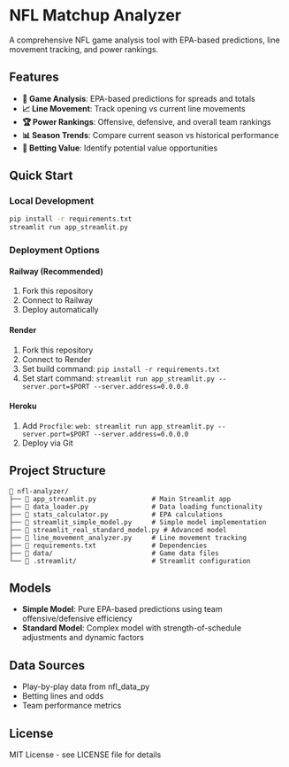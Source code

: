 # NFL Matchup Analyzer

A comprehensive NFL game analysis tool with EPA-based predictions, line movement tracking, and power rankings.

## Features

- **🏈 Game Analysis**: EPA-based predictions for spreads and totals
- **📈 Line Movement**: Track opening vs current line movements
- **🏆 Power Rankings**: Offensive, defensive, and overall team rankings
- **📊 Season Trends**: Compare current season vs historical performance
- **🎯 Betting Value**: Identify potential value opportunities

## Quick Start

### Local Development
```bash
pip install -r requirements.txt
streamlit run app_streamlit.py
```

### Deployment Options

#### Railway (Recommended)
1. Fork this repository
2. Connect to Railway
3. Deploy automatically

#### Render
1. Fork this repository  
2. Connect to Render
3. Set build command: `pip install -r requirements.txt`
4. Set start command: `streamlit run app_streamlit.py --server.port=$PORT --server.address=0.0.0.0`

#### Heroku
1. Add `Procfile`: `web: streamlit run app_streamlit.py --server.port=$PORT --server.address=0.0.0.0`
2. Deploy via Git

## Project Structure

```
📁 nfl-analyzer/
├── 📄 app_streamlit.py              # Main Streamlit app
├── 📄 data_loader.py                # Data loading functionality  
├── 📄 stats_calculator.py           # EPA calculations
├── 📄 streamlit_simple_model.py     # Simple model implementation
├── 📄 streamlit_real_standard_model.py # Advanced model
├── 📄 line_movement_analyzer.py     # Line movement tracking
├── 📄 requirements.txt              # Dependencies
├── 📁 data/                         # Game data files
└── 📁 .streamlit/                   # Streamlit configuration
```

## Models

- **Simple Model**: Pure EPA-based predictions using team offensive/defensive efficiency
- **Standard Model**: Complex model with strength-of-schedule adjustments and dynamic factors

## Data Sources

- Play-by-play data from nfl_data_py
- Betting lines and odds
- Team performance metrics

## License

MIT License - see LICENSE file for details
